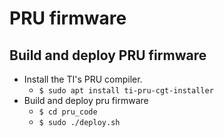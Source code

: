 # PRU firmware
## Build and deploy PRU firmware
- Install the TI's PRU compiler.
    - `$ sudo apt install ti-pru-cgt-installer`
- Build and deploy pru firmware
    - `$ cd pru_code`
    - `$ sudo ./deploy.sh`

